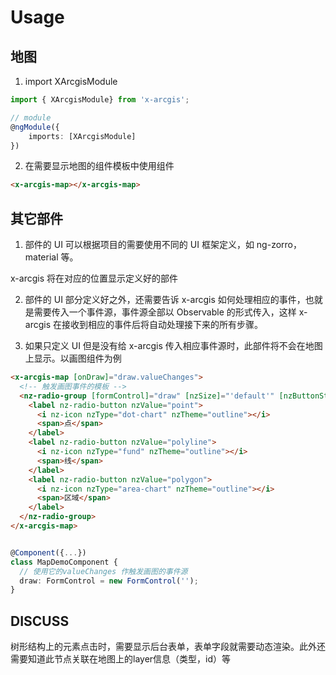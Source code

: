 # Usage

## 地图

1. import XArcgisModule

```ts
import { XArcgisModule} from 'x-arcgis';

// module
@ngModule({
    imports: [XArcgisModule]
})
```

2. 在需要显示地图的组件模板中使用组件

```html
<x-arcgis-map></x-arcgis-map>
```

## 其它部件

1. 部件的 UI 可以根据项目的需要使用不同的 UI 框架定义，如 ng-zorro，material 等。

x-arcgis 将在对应的位置显示定义好的部件

2. 部件的 UI 部分定义好之外，还需要告诉 x-arcgis 如何处理相应的事件，也就是需要传入一个事件源，事件源全部以 Observable 的形式传入，这样 x-arcgis 在接收到相应的事件后将自动处理接下来的所有步骤。

3. 如果只定义 UI 但是没有给 x-arcgis 传入相应事件源时，此部件将不会在地图上显示。以画图组件为例

```html
<x-arcgis-map [onDraw]="draw.valueChanges">
  <!-- 触发画图事件的模板 -->
  <nz-radio-group [formControl]="draw" [nzSize]="'default'" [nzButtonStyle]="'solid'" x-arcgis-draw-toolbar>
    <label nz-radio-button nzValue="point">
      <i nz-icon nzType="dot-chart" nzTheme="outline"></i>
      <span>点</span>
    </label>
    <label nz-radio-button nzValue="polyline">
      <i nz-icon nzType="fund" nzTheme="outline"></i>
      <span>线</span>
    </label>
    <label nz-radio-button nzValue="polygon">
      <i nz-icon nzType="area-chart" nzTheme="outline"></i>
      <span>区域</span>
    </label>
  </nz-radio-group>
</x-arcgis-map>
```

```ts

@Component({...})
class MapDemoComponent {
  // 使用它的valueChanges 作触发画图的事件源
  draw: FormControl = new FormControl('');
}

```

## DISCUSS

树形结构上的元素点击时，需要显示后台表单，表单字段就需要动态渲染。此外还需要知道此节点关联在地图上的layer信息（类型，id）等
